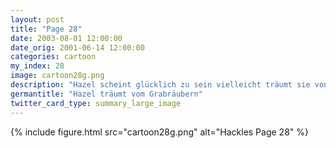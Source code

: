 ```yaml
---
layout: post
title: "Page 28"
date: 2003-08-01 12:00:00
date_orig: 2001-06-14 12:00:00
categories: cartoon
my_index: 28
image: cartoon28g.png
description: "Hazel scheint glücklich zu sein vielleicht träumt sie von Möhren Stirb Stirb hazel katarina"
germantitle: "Hazel träumt vom Grabräubern"
twitter_card_type: summary_large_image
---
```


{% include figure.html src="cartoon28g.png" alt="Hackles Page 28"  %}
